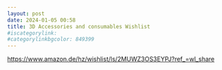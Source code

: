 ```yaml
---
layout: post
date: 2024-01-05 00:58
title: 3D Accessories and consumables Wishlist
#iscategorylink: 
#categorylinkbgcolor: 849399
---
```


https://www.amazon.de/hz/wishlist/ls/2MUWZ3OS3EYPJ?ref_=wl_share
